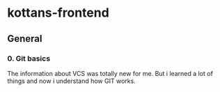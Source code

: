 # kottans-frontend
## General

### 0. Git basics

The information about VCS was totally new for me. But i learned a lot of things and now i understand how GIT works.
